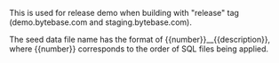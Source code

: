 This is used for release demo when building with "release" tag (demo.bytebase.com and staging.bytebase.com).

The seed data file name has the format of {{number}}\_\_{{description}}, where {{number}} corresponds to the order of SQL files being applied.
